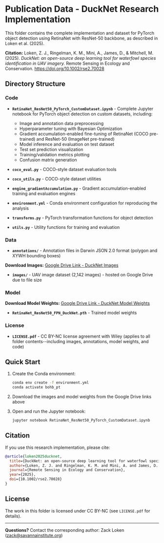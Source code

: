 # Publication Data - DuckNet Research Implementation

This folder contains the complete implementation and dataset for PyTorch object detection using RetinaNet with ResNet-50 backbone, as described in Loken et al. (2025).

**Citation:** Loken, Z. J., Ringelman, K. M., Mini, A., James, D., & Mitchell, M. (2025). *DuckNet: an open-source deep learning tool for waterfowl species identification in UAV imagery.* Remote Sensing in Ecology and Conservation. https://doi.org/10.1002/rse2.70028

## Directory Structure

### Code
- **`RetinaNet_ResNet50_PyTorch_CustomDataset.ipynb`** - Complete Jupyter notebook for PyTorch object detection on custom datasets, including:
  - Image and annotation data preprocessing
  - Hyperparameter tuning with Bayesian Optimization
  - Gradient accumulation-enabled fine-tuning of RetinaNet (COCO pre-trained) and ResNet-50 (ImageNet pre-trained)
  - Model inference and evaluation on test dataset
  - Test set prediction visualization
  - Training/validation metrics plotting
  - Confusion matrix generation

- **`coco_eval.py`** - COCO-style dataset evaluation tools
- **`coco_utils.py`** - COCO-style dataset utilities
- **`engine_gradientAccumulation.py`** - Gradient accumulation-enabled training and evaluation engines
- **`environment.yml`** - Conda environment configuration for reproducing the analysis
- **`transforms.py`** - PyTorch transformation functions for object detection
- **`utils.py`** - Utility functions for training and evaluation

### Data
- **`annotations/`** - Annotation files in Darwin JSON 2.0 format (polygon and XYWH bounding boxes)

**Download Images:** [Google Drive Link - DuckNet Images](https://drive.google.com/drive/folders/1MQ3BE6evpqfCSM1Fhc0M9UnJYUX_SIuu?usp=sharing)

- **`images/`** - UAV image dataset (2,142 images) - hosted on Google Drive due to file size

### Model
**Download Model Weights:** [Google Drive Link - DuckNet Model Weights](https://drive.google.com/file/d/1GSg8q944VyuujwB1n1AXVQMyy-i0NSML/view?usp=sharing)

- **`RetinaNet_ResNet50_FPN_DuckNet.pth`** - Trained model weights

### License
- **`LICENSE.pdf`** - CC BY-NC license agreement with Wiley (applies to all folder contents--including images, annotations, model weights, and code)

## Quick Start

1. Create the Conda environment:
   ```bash
   conda env create -f environment.yml
   conda activate bohb_pt
   ```

2. Download the images and model weights from the Google Drive links above

3. Open and run the Jupyter notebook:
   ```bash
   jupyter notebook RetinaNet_ResNet50_PyTorch_CustomDataset.ipynb
   ```

## Citation

If you use this research implementation, please cite:

```bibtex
@article{loken2025ducknet,
  title={DuckNet: an open-source deep learning tool for waterfowl species identification in UAV imagery},
  author={Loken, Z. J. and Ringelman, K. M. and Mini, A. and James, D. and Mitchell, M.},
  journal={Remote Sensing in Ecology and Conservation},
  year={2025},
  doi={10.1002/rse2.70028}
}
```

## License

The work in this folder is licensed under CC BY-NC (see `LICENSE.pdf` for details).

---

**Questions?** Contact the corresponding author: Zack Loken (zack@savannainstitute.org)